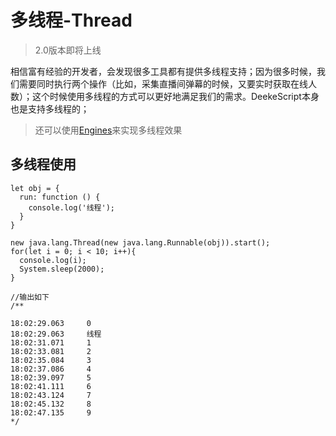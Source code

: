 # 多线程-Thread

> 2.0版本即将上线

相信富有经验的开发者，会发现很多工具都有提供多线程支持；因为很多时候，我们需要同时执行两个操作（比如，采集直播间弹幕的时候，又要实时获取在线人数）；这个时候使用多线程的方式可以更好地满足我们的需求。DeekeScript本身也是支持多线程的；

> 还可以使用[Engines](./engines/engines.md)来实现多线程效果


## 多线程使用

```
let obj = {
  run: function () {
    console.log('线程');
  } 
}

new java.lang.Thread(new java.lang.Runnable(obj)).start();
for(let i = 0; i < 10; i++){
  console.log(i);
  System.sleep(2000);
}

//输出如下
/**

18:02:29.063     0
18:02:29.063     线程
18:02:31.071     1
18:02:33.081     2
18:02:35.084     3
18:02:37.086     4
18:02:39.097     5
18:02:41.111     6
18:02:43.124     7
18:02:45.132     8
18:02:47.135     9
*/
            
```
